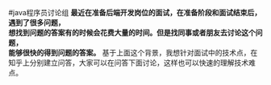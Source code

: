 #java程序员讨论组
**最近在准备后端开发岗位的面试，在准备阶段和面试结束后，遇到了很多问题，  
想找到问题的答案有的时候会花费大量的时间。但是找同事或者朋友去讨论这个问题，  
能够很快的得到问题的答案。**
基于上面这个背景，我想针对面试中的技术点，在知乎上分别建立问答，大家可以在问答下面讨论，这样也可以快速的理解技术难点。

